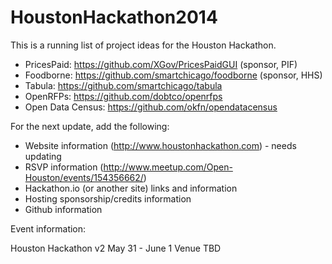HoustonHackathon2014
====================

This is a running list of project ideas for the Houston Hackathon.

* PricesPaid: https://github.com/XGov/PricesPaidGUI (sponsor, PIF)
* Foodborne: https://github.com/smartchicago/foodborne (sponsor, HHS)
* Tabula: https://github.com/smartchicago/tabula
* OpenRFPs: https://github.com/dobtco/openrfps
* Open Data Census: https://github.com/okfn/opendatacensus

For the next update, add the following:

* Website information (http://www.houstonhackathon.com) - needs updating
* RSVP information (http://www.meetup.com/Open-Houston/events/154356662/)
* Hackathon.io (or another site) links and information
* Hosting sponsorship/credits information
* Github information

Event information:

Houston Hackathon v2
May 31 - June 1
Venue TBD
